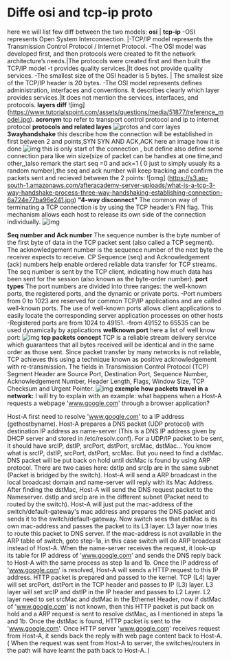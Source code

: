 # Diffe osi and tcp-ip proto
  here we will list few diff between the two models:
  **osi**                                        | **tcp-ip**
  -OSI represents Open System Interconnection.     |-TCP/IP model represents the Transmission Control Protocol / Internet Protocol.
  -The OSI model was developed first, and then protocols were created to fit the network architecture’s needs.|The protocols were created first and then built the TCP/IP model
  -t provides quality services.|It does not provide quality services.
  -The smallest size of the OSI header is 5 bytes. | The smallest size of the TCP/IP header is 20 bytes.
  -The OSI model represents defines administration, interfaces and conventions. It describes clearly which layer provides services.|It does not mention the services, interfaces, and protocols.
**layers diff**
![img] (https://www.tutorialspoint.com/assets/questions/media/51877/reference_model.jpg).
**acronym**
tcp refer to transport control protocol and ip to internet protocol
**protocols and related layes**
![protos and corr layes](https://sourcedaddy.com/windows-xp/images/uti1.gif)
**3wayhandshake**
this describe how the connection will be established in first between 2 and points,SYN SYN AND ACK,ACK
here an image how it is done
![img](https://www.luxoft-training.com/upload/medialibrary/452/TCP%20handshake.png)
this is only start of the connection , but define also define some connection para like win size(size of packet can be handles at one time,and other,,)also remark the start seq =0 and ack=1 ( 0 just to simply usualy its a random number),the seq and ack number will keep tracking and confirm the packets sent and recieved between the 2 points:
![omg] (https://s3.ap-south-1.amazonaws.com/afteracademy-server-uploads/what-is-a-tcp-3-way-handshake-process-three-way-handshaking-establishing-connection-6a724e77ba96e241.jpg)
**"4-way disconnect"**
The common way of terminating a TCP connection is by using the TCP header’s FIN flag. This mechanism allows each host to release its own side of the connection individually. 
![img](https://media.geeksforgeeks.org/wp-content/uploads/CN.png)

  **Seq number and Ack number**
  The sequence number is the byte number of the first byte of data in the TCP packet sent (also called a TCP segment). The acknowledgement number is the sequence number of the next byte the receiver expects to receive.
  CP Sequence (seq) and Acknowledgement (ack) numbers help enable ordered reliable data transfer for TCP streams. The seq number is sent by the TCP client, indicating how much data has been sent for the session (also known as the byte-order number).
  **port types**
  The port numbers are divided into three ranges: the well-known ports, the registered ports, and the dynamic or private ports.
  -Port numbers from 0 to 1023 are reserved for common TCP/IP applications and are called well-known ports. The use of well-known ports allows client applications to easily locate the corresponding server application processes on other hosts
  -Registered ports are from 1024 to 49151.
  -from 49152 to 65535 can be used dynamically by applications
  **wellknown port**
  here a list of well know port:
  ![img](https://ipwithease.com/wp-content/uploads/2020/06/COMMON-TCP-IP-WELL-KNOWN-PORT-NUMBERS-TABLE.jpg)
  **tcp packets concept**
  TCP is a reliable stream delivery service which guarantees that all bytes received will be identical and in the same order as those sent. Since packet transfer by many networks is not reliable, TCP achieves this using a technique known as positive acknowledgement with re-transmission.
  The fields in Transmission Control Protocol (TCP) Segment Header are Source Port, Destination Port, Sequence Number, Acknowledgement Number, Header Length, Flags, Window Size, TCP Checksum and Urgent Pointer.
  ![img](https://www.lifewire.com/thmb/OhU9Rn5-Myfpbzjyy98U8UMAMCs=/1235x695/smart/filters:no_upscale()/tcp-headers-f2c0881ea4c94e919794b7c0677ab90a.jpg)
  **exemple how packets travel in a network:**
  I will try to explain with an example: what happens when a Host-A requests a webpage 'www.google.com' through a browser application?

Host-A first need to resolve 'www.google.com' to a IP address (gethostbyname). Host-A prepares a DNS packet (UDP protocol) with destination IP address as name-server (This is a DNS IP address given by DHCP server and stored in /etc/resolv.conf). For a UDP/IP packet to be sent, it should have srcIP, dstIP, srcPort, dstPort, srcMac, dstMac... You know what is srcIP, dstIP, srcPort, dstPort, srcMac. But you need to find a dstMac. DNS packet will be put back on hold until dstMac is found by using ARP protocol. There are two cases here:
dstIp and srcIp are in the same subnet (Packet is bridged by the switch). Host-A will send a ARP broadcast in the local broadcast domain and name-server will reply with its Mac Address. After finding the dstMac, Host-A will send the DNS request packet to the Nameserver.
dstIp and srcIp are in the different subnet (Packet need to routed by the switch). Host-A will just put the mac-address of the switch/default-gateway's mac address and prepares the DNS packet and sends it to the switch/default-gateway. Now switch sees that dstMac is its own mac-address and passes the packet to its L3 layer. L3 layer now tries to route this packet to DNS server. If the mac-address is not available in the ARP table of switch, goto step-1a, in this case switch will do ARP broadcast instead of Host-A.
When the name-server receives the request, it look-up its table for IP address of 'www.google.com' and sends the DNS reply back to Host-A with the same process as step 1a and 1b.
Once the IP address of 'www.google.com' is resolved, Host-A will sends a HTTP request to this IP address. HTTP packet is prepared and passed to the kernel. TCP (L4) layer will set srcPort, dstPort in the TCP header and passes to IP (L3) layer. L3 layer will set srcIP and dstIP in the IP header and passes to L2 Layer. L2 layer need to set srcMac and dstMac in the Ethernet Header, now if dstMac of 'www.google.com' is not known, then this HTTP packet is put back on hold and a ARP request is sent to resolve dstMac, as I mentioned in steps 1a and 1b. Once the dstMac is found, HTTP packet is sent to the 'www.google.com'.
Once HTTP server 'www.google.com' receives request from Host-A, it sends back the reply with web page content back to Host-A. ( When the request was sent from Host-A to server, the switches/routers in the path will have learnt the path back to Host-A. )


